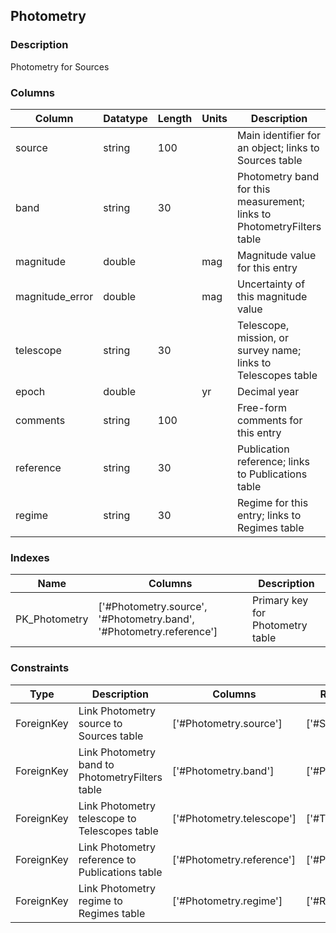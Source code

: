 ## Photometry
### Description
Photometry for Sources
### Columns
| Column | Datatype | Length | Units | Description | UCD | Nullable |
| --- | --- | --- | --- | --- | --- | --- |
| source | string | 100 |  | Main identifier for an object; links to Sources table | meta.id;meta.main | False |
| band | string | 30 |  | Photometry band for this measurement; links to PhotometryFilters table |  | True |
| magnitude | double |  | mag | Magnitude value for this entry |  | True |
| magnitude_error | double |  | mag | Uncertainty of this magnitude value |  | True |
| telescope | string | 30 |  | Telescope, mission, or survey name; links to Telescopes table |  | True |
| epoch | double |  | yr | Decimal year |  | True |
| comments | string | 100 |  | Free-form comments for this entry | meta.note | True |
| reference | string | 30 |  | Publication reference; links to Publications table |  | False |
| regime | string | 30 |  | Regime for this entry; links to Regimes table |  | True |

### Indexes
| Name | Columns | Description |
| --- | --- | --- |
| PK_Photometry | ['#Photometry.source', '#Photometry.band', '#Photometry.reference'] | Primary key for Photometry table |

### Constraints
| Type | Description | Columns | Referenced Columns |
| --- | --- | --- | --- |
| ForeignKey | Link Photometry source to Sources table | ['#Photometry.source'] | ['#Sources.source'] |
| ForeignKey | Link Photometry band to PhotometryFilters table | ['#Photometry.band'] | ['#PhotometryFilters.band'] |
| ForeignKey | Link Photometry telescope to Telescopes table | ['#Photometry.telescope'] | ['#Telescopes.telescope'] |
| ForeignKey | Link Photometry reference to Publications table | ['#Photometry.reference'] | ['#Publications.reference'] |
| ForeignKey | Link Photometry regime to Regimes table | ['#Photometry.regime'] | ['#Regimes.regime'] |

